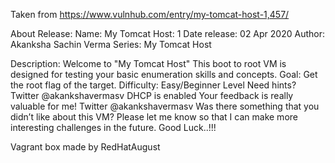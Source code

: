 Taken from https://www.vulnhub.com/entry/my-tomcat-host-1,457/ 

About Release:
    Name: My Tomcat Host: 1
    Date release: 02 Apr 2020
    Author: Akanksha Sachin Verma
    Series: My Tomcat Host

Description:
    Welcome to "My Tomcat Host"
    This boot to root VM is designed for testing your basic enumeration skills and concepts.
    Goal: Get the root flag of the target.
    Difficulty: Easy/Beginner Level
    Need hints? Twitter @akankshavermasv
    DHCP is enabled
    Your feedback is really valuable for me! Twitter @akankshavermasv
    Was there something that you didn’t like about this VM?
    Please let me know so that I can make more interesting challenges in the future.
    Good Luck..!!!

Vagrant box made by RedHatAugust

